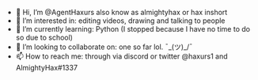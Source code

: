 - 👋 Hi, I’m @AgentHaxurs also know as almightyhax or hax inshort
- 👀 I’m interested in: editing videos, drawing and talking to people
- 🌱 I’m currently learning: Python (I stopped because I have no time to do so due to school)
- 💞️ I’m looking to collaborate on: one so far lol. ¯\_(ツ)_/¯
- 📫 How to reach me: through via discord or twitter @haxurs1 and AlmightyHax#1337

<!---
“One only dies once, and if one does not die well, a good opportunity is lost and will not present itself again.”

-José Rizal
--->
